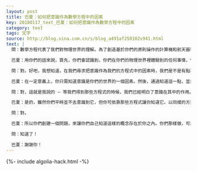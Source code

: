 ```yaml
---
layout: post
title: 巴夏：如何把意識作為數學方程中的因素
key: 20180117_text_巴夏：如何把意識作為數學方程中的因素
category: text
tags: 文字
source: http://blog.sina.com.cn/s/blog_a491af250102v941.html
text: |
  問：數學方程代表了我們對物理世界的理解。為了創造基於你們的原則操作的計算機和航天器等，我們討論了把意識作為我們的數學方程中的因素這樣的問題。依照你們的看法，通過把代表了意識的係數引入到我們的數學計算中，我們真的能夠獲得那種認識嗎？或者說，我們會開始感知到我們的數學概念之外的物理世界嗎？開始獲得對那種物理世界的理解嗎？

  巴夏：用你們的話來說，首先，你們會認識到，你們在你們的物理世界裡體驗到的任何事情，包括創建一套新的科學方程式和程序，永遠是你們首先對你們的世界有了不同看法的結果。

  問：對。好吧，我想知道，在我們尋求把意識作為我們的方程式中的因素時，我們是不是有點本末倒置？

  巴夏：在一定意義上，你只需知道意識是你們的世界的一個因素。然後，通過知道這一點，並象知道這一點的人一樣行動和生活，你將會發現包括意識因素的方程式。這實際上反映了你已經知道的東西。

  問：對，這就是我說的 – 等我們得到那些方程式的時候，我們已經明白了意識在其中的作用。

  巴夏：是的，雖然你們平時並不去意識到它，但你可依靠那些方程式讓你知道它。以同樣的方式，當你創建一個問題的時候，那個問題是你的意識（的運作）方式：你認識到你已經有了一個你拒絕承認你已經有的答案。

  問：對。

  巴夏：所以你們創建一個問題，來讓你們自己知道這樣的概念存在於你之內。你們那樣做，可以免除你們必須知道答案的責任。

  問：知道了！

  巴夏：謝謝你！
---
```


{%- include algolia-hack.html -%}
